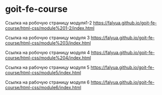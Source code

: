 # goit-fe-course
Ссылка на робочую страницу модуля1-2  https://falyua.github.io/goit-fe-course/html-css/module%201-2/index.html

Ссылка на робочую страницу модуля 3   https://falyua.github.io/goit-fe-course/html-css/module%203/index.html

Ссылка на робочую страницу модуля 4   https://falyua.github.io/goit-fe-course/html-css/module%204/index.html

Ссылка на рабочую страницу модуля 5   https://falyua.github.io/goit-fe-course/html-css/module5/index.html

Ссылка на рабочую страницу модуля 6   https://falyua.github.io/goit-fe-course/html-css/module6/index.html
